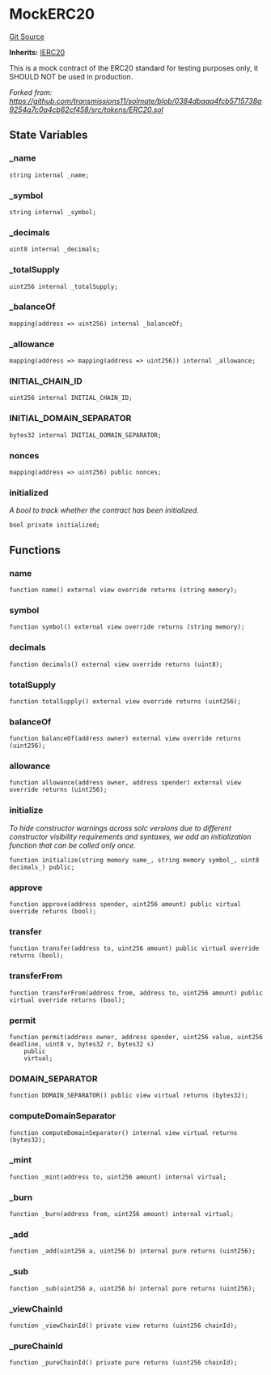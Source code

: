 # MockERC20
[Git Source](https://github.com/metacontract/mc/blob/93e4f2d4a013f48ae1db91ed21bff3eb8a27ce1d/src/devkit/Flattened.sol)

**Inherits:**
[IERC20](interface.IERC20.md)

This is a mock contract of the ERC20 standard for testing purposes only, it SHOULD NOT be used in production.

*Forked from: https://github.com/transmissions11/solmate/blob/0384dbaaa4fcb5715738a9254a7c0a4cb62cf458/src/tokens/ERC20.sol*


## State Variables
### _name

```solidity
string internal _name;
```


### _symbol

```solidity
string internal _symbol;
```


### _decimals

```solidity
uint8 internal _decimals;
```


### _totalSupply

```solidity
uint256 internal _totalSupply;
```


### _balanceOf

```solidity
mapping(address => uint256) internal _balanceOf;
```


### _allowance

```solidity
mapping(address => mapping(address => uint256)) internal _allowance;
```


### INITIAL_CHAIN_ID

```solidity
uint256 internal INITIAL_CHAIN_ID;
```


### INITIAL_DOMAIN_SEPARATOR

```solidity
bytes32 internal INITIAL_DOMAIN_SEPARATOR;
```


### nonces

```solidity
mapping(address => uint256) public nonces;
```


### initialized
*A bool to track whether the contract has been initialized.*


```solidity
bool private initialized;
```


## Functions
### name


```solidity
function name() external view override returns (string memory);
```

### symbol


```solidity
function symbol() external view override returns (string memory);
```

### decimals


```solidity
function decimals() external view override returns (uint8);
```

### totalSupply


```solidity
function totalSupply() external view override returns (uint256);
```

### balanceOf


```solidity
function balanceOf(address owner) external view override returns (uint256);
```

### allowance


```solidity
function allowance(address owner, address spender) external view override returns (uint256);
```

### initialize

*To hide constructor warnings across solc versions due to different constructor visibility requirements and
syntaxes, we add an initialization function that can be called only once.*


```solidity
function initialize(string memory name_, string memory symbol_, uint8 decimals_) public;
```

### approve


```solidity
function approve(address spender, uint256 amount) public virtual override returns (bool);
```

### transfer


```solidity
function transfer(address to, uint256 amount) public virtual override returns (bool);
```

### transferFrom


```solidity
function transferFrom(address from, address to, uint256 amount) public virtual override returns (bool);
```

### permit


```solidity
function permit(address owner, address spender, uint256 value, uint256 deadline, uint8 v, bytes32 r, bytes32 s)
    public
    virtual;
```

### DOMAIN_SEPARATOR


```solidity
function DOMAIN_SEPARATOR() public view virtual returns (bytes32);
```

### computeDomainSeparator


```solidity
function computeDomainSeparator() internal view virtual returns (bytes32);
```

### _mint


```solidity
function _mint(address to, uint256 amount) internal virtual;
```

### _burn


```solidity
function _burn(address from, uint256 amount) internal virtual;
```

### _add


```solidity
function _add(uint256 a, uint256 b) internal pure returns (uint256);
```

### _sub


```solidity
function _sub(uint256 a, uint256 b) internal pure returns (uint256);
```

### _viewChainId


```solidity
function _viewChainId() private view returns (uint256 chainId);
```

### _pureChainId


```solidity
function _pureChainId() private pure returns (uint256 chainId);
```

